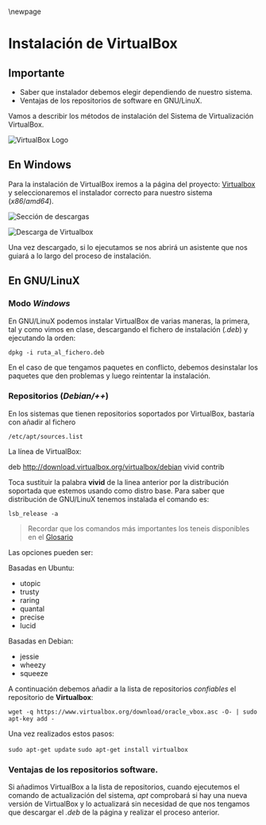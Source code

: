 \newpage
# Instalación de VirtualBox


## Importante
 * Saber que instalador debemos elegir dependiendo de nuestro sistema.
 * Ventajas de los repositorios de software en GNU/LinuX.


Vamos a describir los métodos de instalación del Sistema de Virtualización VirtualBox.

![VirtualBox Logo](https://raw.githubusercontent.com/aberlanas/ImplantacionSistemasOperativos/master/Unidad_01/SistemasDeVirtualizacion/Captura_1.PNG)

## En Windows
Para la instalación de VirtualBox iremos a la página del proyecto: [Virtualbox](http://virtualbox.org) y seleccionaremos el instalador correcto para nuestro sistema (*x86*/*amd64*).

![Sección de descargas](https://raw.githubusercontent.com/aberlanas/ImplantacionSistemasOperativos/master/Unidad_01/SistemasDeVirtualizacion/Captura_2.PNG)

![Descarga de Virtualbox](https://raw.githubusercontent.com/aberlanas/ImplantacionSistemasOperativos/master/Unidad_01/SistemasDeVirtualizacion/Captura_3.PNG)

Una vez descargado, si lo ejecutamos se nos abrirá un asistente que nos guiará a lo largo del proceso de instalación.

## En GNU/LinuX

### Modo *Windows*
En GNU/LinuX podemos instalar VirtualBox de varias maneras, la primera, tal y como vimos en clase, descargando el fichero de instalación (*.deb*)  y ejecutando la orden:

`dpkg -i ruta_al_fichero.deb`

En el caso de que tengamos paquetes en conflicto, debemos desinstalar los paquetes que den problemas y luego reintentar la instalación.

### Repositorios (*Debian/++*)
En los sistemas que tienen repositorios soportados por VirtualBox, bastaría con añadir al fichero

  `/etc/apt/sources.list`

La línea de VirtualBox:

  deb http://download.virtualbox.org/virtualbox/debian vivid contrib

Toca sustituir la palabra **vivid** de la linea anterior por la distribución soportada que estemos usando como distro base. Para saber que distribución de GNU/LinuX tenemos instalada el comando es:

  `lsb_release -a`

>
> Recordar que los comandos más importantes los teneis disponibles en el
> [Glosario](https://github.com/aberlanas/ImplantacionSistemasOperativos/blob/master/Unidad_01/Glosario.md)
>

Las opciones pueden ser:

Basadas en Ubuntu:

 * utopic
 * trusty
 * raring
 * quantal
 * precise
 * lucid

Basadas en Debian:

 * jessie
 * wheezy
 * squeeze  

A continuación debemos añadir a la lista de repositorios *confiables* el repositorio de **Virtualbox**:

  `wget -q https://www.virtualbox.org/download/oracle_vbox.asc -O- | sudo apt-key add -`

Una vez realizados estos pasos:

  `sudo apt-get update`
  `sudo apt-get install virtualbox`

### Ventajas de los repositorios software.

Si añadimos VirtualBox a la lista de repositorios, cuando ejecutemos el comando de actualización del sistema, *apt* comprobará si hay una nueva versión de VirtualBox y lo actualizará sin necesidad de que nos tengamos que descargar el *.deb* de la página y realizar el proceso anterior.

